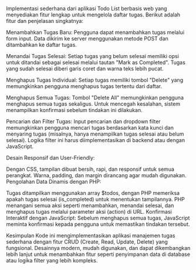 
 
 Implementasi sederhana dari aplikasi Todo List berbasis web yang menyediakan fitur lengkap untuk mengelola daftar tugas. Berikut adalah fitur dan penjelasan singkatnya:

Menambahkan Tugas Baru:
Pengguna dapat menambahkan tugas melalui form input. Data dikirim ke server menggunakan metode POST dan ditambahkan ke daftar tugas.

Menandai Tugas Selesai:
Setiap tugas yang belum selesai memiliki opsi untuk ditandai sebagai selesai melalui tautan "Mark as Completed". Tugas yang sudah selesai diberi garis coret dan warna teks lebih pucat.

Menghapus Tugas Individual:
Setiap tugas memiliki tombol "Delete" yang memungkinkan pengguna menghapus tugas tertentu dari daftar.

Menghapus Semua Tugas:
Tombol "Delete All" memungkinkan pengguna menghapus semua tugas sekaligus. Untuk mencegah kesalahan, sistem menampilkan konfirmasi sebelum tindakan ini dilakukan.

Pencarian dan Filter Tugas:
Input pencarian dan dropdown filter memungkinkan pengguna mencari tugas berdasarkan kata kunci dan menyaring tugas (misalnya, hanya menampilkan tugas selesai atau belum selesai). Logika filter ini harus diimplementasikan di backend atau dengan JavaScript.

Desain Responsif dan User-Friendly:

Dengan CSS, tampilan dibuat bersih, rapi, dan responsif untuk semua perangkat.
Warna, padding, dan margin dirancang agar mudah digunakan.
Pengolahan Data Dinamis dengan PHP:

Tugas ditampilkan menggunakan array $todos, dengan PHP memeriksa apakah tugas selesai (is_completed) untuk menentukan tampilannya.
PHP menangani semua aksi seperti menambahkan, menandai selesai, dan menghapus tugas melalui parameter aksi (action) di URL.
Konfirmasi Interaktif dengan JavaScript:
Sebelum menghapus semua tugas, JavaScript meminta konfirmasi kepada pengguna untuk memastikan tindakan tersebut.

Kesimpulan
Kode ini mengimplementasikan aplikasi manajemen tugas sederhana dengan fitur CRUD (Create, Read, Update, Delete) yang fungsional. Desainnya modern, mudah digunakan, dan dapat dikembangkan lebih lanjut untuk menambahkan fitur seperti penyimpanan data di database atau logika filter yang lebih kompleks.
